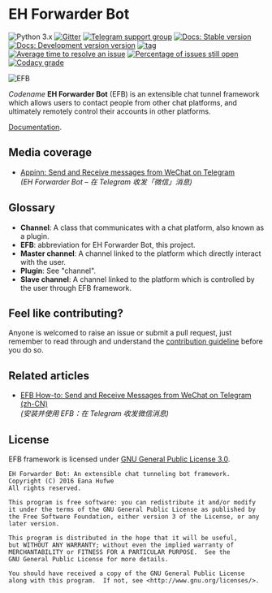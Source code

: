 # EH Forwarder Bot

![Python 3.x](https://img.shields.io/badge/Python-3.x-blue.svg)
[![Gitter](https://img.shields.io/gitter/room/blueset/ehForwarderBot.svg)](https://gitter.im/blueset/ehForwarderBot)
[![Telegram support group](https://img.shields.io/badge/Chat-on%20Telegram-blue.svg)](https://telegram.me/efbsupport)
[![Docs: Stable version](https://readthedocs.org/projects/ehforwarderbot/badge/?version=latest)](https://ehforwarderbot.readthedocs.io/en/latest/)
[![Docs: Development version version](https://readthedocs.org/projects/ehforwarderbot/badge/?version=dev)](https://ehforwarderbot.readthedocs.io/en/dev/)
[![tag](https://img.shields.io/github/tag/blueset/ehforwarderbot.svg)](https://github.com/blueset/ehForwarderBot/releases)
[![Average time to resolve an issue](http://isitmaintained.com/badge/resolution/blueset/ehforwarderbot.svg)](http://isitmaintained.com/project/blueset/ehforwarderbot "Average time to resolve an issue")
[![Percentage of issues still open](http://isitmaintained.com/badge/open/blueset/ehforwarderbot.svg)](http://isitmaintained.com/project/blueset/ehforwarderbot "Percentage of issues still open")
[![Codacy grade](https://img.shields.io/codacy/grade/3b2555f9134844e3b01b00700bc43eeb.svg)](https://www.codacy.com/app/blueset/ehForwarderBot)

![EFB](https://images.1a23.com/upload/images/SPET.png)

_Codename_ **EH Forwarder Bot** (EFB) is an extensible chat tunnel framework which allows users to contact people from other chat platforms, and ultimately remotely control their accounts in other platforms.

[Documentation](https://ehforwarderbot.readthedocs.io/en/latest/).

## Media coverage
* [Appinn: Send and Receive messages from WeChat on Telegram](http://www.appinn.com/eh-forwarder-bot/)  
  _(EH Forwarder Bot – 在 Telegram 收发「微信」消息)_

## Glossary
* **Channel**: A class that communicates with a chat platform, also known as a plugin.
* **EFB**: abbreviation for EH Forwarder Bot, this project.
* **Master channel**: A channel linked to the platform which directly interact with the user.
* **Plugin**: See "channel".
* **Slave channel**: A channel linked to the platform which is controlled by the user through EFB framework.

## Feel like contributing?
Anyone is welcomed to raise an issue or submit a pull request, just remember to read through and understand the [contribution guideline](CONTRIBUTING.md) before you do so.

## Related articles
* [EFB How-to: Send and Receive Messages from WeChat on Telegram (zh-CN)](https://blog.1a23.com/2017/01/09/EFB-How-to-Send-and-Receive-Messages-from-WeChat-on-Telegram-zh-CN/)  
  _(安装并使用 EFB：在 Telegram 收发微信消息)_

## License
EFB framework is licensed under [GNU General Public License 3.0](https://www.gnu.org/licenses/gpl-3.0.txt).

```
EH Forwarder Bot: An extensible chat tunneling bot framework.
Copyright (C) 2016 Eana Hufwe
All rights reserved.

This program is free software: you can redistribute it and/or modify
it under the terms of the GNU General Public License as published by
the Free Software Foundation, either version 3 of the License, or any later version.

This program is distributed in the hope that it will be useful,
but WITHOUT ANY WARRANTY; without even the implied warranty of
MERCHANTABILITY or FITNESS FOR A PARTICULAR PURPOSE.  See the
GNU General Public License for more details.

You should have received a copy of the GNU General Public License
along with this program.  If not, see <http://www.gnu.org/licenses/>.
```
